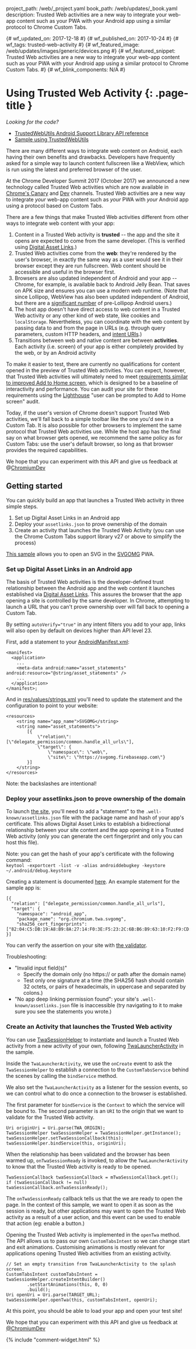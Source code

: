 project_path: /web/_project.yaml
book_path: /web/updates/_book.yaml
description: Trusted Web activities are a new way to integrate your web-app content such as your PWA with your Android app using a similar protocol to Chrome Custom Tabs.

{# wf_updated_on: 2017-12-18 #}
{# wf_published_on: 2017-10-24 #}
{# wf_tags: trusted-web-activity #}
{# wf_featured_image: /web/updates/images/generic/devices.png #}
{# wf_featured_snippet: Trusted Web activities are a new way to integrate your web-app content such as your PWA with your Android app using a similar protocol to Chrome Custom Tabs. #}
{# wf_blink_components: N/A #}

# Using Trusted Web Activity {: .page-title }

_Looking for the code?_

* [TrustedWebUtils Android Support Library API 
  reference](https://developer.android.com/reference/android/support/customtabs/TrustedWebUtils.html)
* [Sample using 
  TrustedWebUtils](https://github.com/GoogleChrome/custom-tabs-client/tree/master/svgomg)

There are many different ways to integrate web content on Android, each having
their own benefits and drawbacks. Developers have frequently asked for a simple
way to launch content fullscreen like a WebView, which is run using the latest
and preferred browser of the user.

At the Chrome Developer Summit 2017 (October 2017) we announced a new technology 
called Trusted Web activities which are now available in [Chrome's 
Canary](https://play.google.com/store/apps/details?id=com.chrome.canary) and 
[Dev](https://play.google.com/store/apps/details?id=com.chrome.dev) channels. 
Trusted Web activities are a new way to integrate _your_ web-app content such as 
_your_ PWA with _your_ Android app using a protocol based on Custom Tabs.

There are a few things that make Trusted Web activities different from other
ways to integrate web content with your app:

1. Content in a Trusted Web activity is **trusted** -- the app and the site it 
   opens are expected to come from the same developer. (This is verified using 
   [Digital Asset Links](/digital-asset-links/v1/getting-started).) 
1. Trusted Web activities come from the **web**: they're rendered by the user's 
   browser, in exactly the same way as a user would see it in their browser 
   except they are run fullscreen. Web content should be accessible and useful 
   in the browser first.
1. Browsers are also updated independent of Android and your app -- Chrome, for 
   example, is available back to Android Jelly Bean. That saves on APK size and 
   ensures you can use a modern web runtime. (Note that since Lollipop, WebView 
   has also been updated independent of Android, but there are a [significant 
   number](https://developer.android.com/about/dashboards/index.html) of 
   pre-Lollipop Android users.)
1. The host app doesn't have direct access to web content in a Trusted Web 
   activity or any other kind of web state, like cookies and `localStorage`. 
   Nevertheless, you can coordinate with the web content by passing data to and 
   from the page in URLs (e.g. through query parameters, custom HTTP headers, 
   and [intent URIs](https://developer.chrome.com/multidevice/android/intents).)
1. Transitions between web and native content are between **activities**. Each 
   activity (i.e. screen) of your app is either completely provided by the web, 
   or by an Android activity

To make it easier to test, there are currently no qualifications for content 
opened in the preview of Trusted Web activities. You can expect, however, that 
Trusted Web activities will ultimately need to meet [requirements similar to 
improved Add to Home 
screen](/web/fundamentals/app-install-banners/#what_are_the_criteria), 
which is designed to be a baseline of interactivity and performance. You can 
audit your site for these requirements using the 
[Lighthouse](/web/tools/lighthouse/) "user can be 
prompted to Add to Home screen" audit.

Today, if the user's version of Chrome doesn't support Trusted Web activities,
we'll fall back to a simple toolbar like the one you'd see in a Custom Tab. It
is also possible for other browsers to implement the same protocol that Trusted
Web activities use. While the host app has the final say on what browser gets
opened, we recommend the same policy as for Custom Tabs: use the user's default
browser, so long as that browser provides the required capabilities. 

We hope that you can experiment with this API and give us feedback at 
@[ChromiumDev](https://twitter.com/ChromiumDev)

## Getting started

You can quickly build an app that launches a Trusted Web activity in three
simple steps.

1. Set up Digital Asset Links in an Android app
1. Deploy your `assetlinks.json` to prove ownership of the domain
1. Create an activity that launches the Trusted Web Activity (you can use the 
   Chrome Custom Tabs support library v27 or above to simplify the process)

[This sample](https://github.com/GoogleChrome/custom-tabs-client/tree/master/svgomg) 
allows you to open an SVG in the [SVGOMG](https://svgomg.firebaseapp.com) PWA.

### Set up Digital Asset Links in an Android app

The basis of Trusted Web activities is the developer-defined trust relationship
between the Android app and the web content it launches established via [Digital
Asset Links](/digital-asset-links/v1/getting-started). This assures the browser
that the app opening a site is controlled by the same developer. In Chrome,
attempting to launch a URL that you can't prove ownership over will fall back to
opening a Custom Tab.

By setting `autoVerify="true"` in any intent filters you add to your app, links
will also open by default on devices higher than API level 23.

First, add a statement to your 
[AndroidManifest.xml](https://github.com/GoogleChrome/custom-tabs-client/blob/master/svgomg/src/main/AndroidManifest.xml):

```
<manifest>
  <application>
    ...  
    <meta-data android:name="asset_statements" 
android:resource="@string/asset_statements" />
    ...  
  </application>
</manifest>;
```

And in 
[res/values/strings.xml](https://github.com/GoogleChrome/custom-tabs-client/blob/master/svgomg/src/main/res/values/strings.xml) 
you'll need to update the statement and the configuration to point to your 
website:

```
<resources>
    <string name="app_name">SVGOMG</string>
    <string name="asset_statements">
        [{  
            \"relation\": [\"delegate_permission/common.handle_all_urls\"],  
            \"target\": {  
                \"namespace\": \"web\",  
                \"site\": \"https://svgomg.firebaseapp.com\"}  
        }]  
    </string>
</resources>
```

Note: the backslashes are intentional!

### Deploy your assetlinks.json to prove ownership of the domain

To launch [the
site](https://svgomg.firebaseapp.com/.well-known/assetlinks.json), you'll need
to add a "statement" to the `.well-known/assetlinks.json` file with the package
name and hash of your app's certificate. This allows Digital Asset Links to
establish a bidirectional relationship between your site content and the app
opening it in a Trusted Web activity (only you can generate the cert fingerprint
and only you can host this file).

Note: you can get the hash of your app's certificate with the following command:  
`keytool -exportcert -list -v -alias androiddebugkey -keystore 
~/.android/debug.keystore`

Creating a statement is documented
[here](/digital-asset-links/v1/create-statement). An example statement for the
sample app is:

```
[{  
  "relation": ["delegate_permission/common.handle_all_urls"],  
  "target": {  
    "namespace": "android_app",  
    "package_name": "org.chromium.twa.svgomg",  
    "sha256_cert_fingerprints": 
["82:04:C5:DB:19:A8:B9:8A:27:14:F0:3E:F5:23:2C:6B:B6:B9:63:10:F2:F9:CD:44:72:AA:C6:7E:09:E1:1C:47","91:45:8F:34:E3:13:E4:58:1C:12:21:7A:FD:1E:BD:5C:BE:9B:DE:2C:1E:57:DC:0D:2B:0E:91:1D:A6:36:CA:E8"]}  
}]
```

You can verify the assertion on your site with [the
validator](/digital-asset-links/tools/generator).

Troubleshooting:

* "Invalid input field(s)"
    * Specify the domain only (no https:// or path after the domain name)
    * Test only one signature at a time (the SHA256 hash should contain 32 
      octets, or pairs of hexadecimals, in uppercase and separated by colons.)
* "No app deep linking permission found": your site's 
  `.well-known/assetlinks.json` file is inaccessible (try navigating to it to make 
  sure you see the statements you wrote.)

### Create an Activity that launches the Trusted Web activity

You can use
[TwaSessionHelper](https://github.com/GoogleChrome/custom-tabs-client/blob/master/svgomg/src/main/java/org/chromium/twa/svgomg/TwaSessionHelper.java)
to instantiate and launch a Trusted Web activity from a new activity of your
own, following
[TwaLauncherActivity](https://github.com/GoogleChrome/custom-tabs-client/blob/master/svgomg/src/main/java/org/chromium/twa/svgomg/TwaLauncherActivity.java)
in the sample.

Inside the `TwaLauncherActivity`, we use the `onCreate` event to ask the
`TwaSessionHelper` to establish a connection to the `CustomTabsService` behind the
scenes by calling the `bindService` method.

We also set the `TwaLauncherActivity` as a listener for the session events, so we
can control what to do once a connection to the browser is established.

The first parameter for `bindService` is the `Context` to which the service will be 
bound to. The second parameter is an `URI` to the origin that we want to validate 
for the Trusted Web activity.

```
Uri originUri = Uri.parse(TWA_ORIGIN);
TwaSessionHelper twaSessionHelper = TwaSessionHelper.getInstance();
twaSessionHelper.setTwaSessionCallback(this);
twaSessionHelper.bindService(this, originUri);
```

When the relationship has been validated and the browser has been warmed up, 
`onTwaSessionReady` is invoked, to allow the `TwaLauncherActivity` to know that the 
Trusted Web activity is ready to be opened.

```
TwaSessionCallback twaSessionCallback = mTwaSessionCallback.get();
if (twaSessionCallback != null) twaSessionCallback.onTwaSessionReady();
```

The `onTwaSessionReady` callback tells us that the we are ready to open the page. 
In the context of this sample, we want to open it as soon as the session is 
ready, but other applications may want to open the Trusted Web activity as a 
result of a user action, and this event can be used to enable that action (eg: 
enable a button.)

Opening the Trusted Web activity is implemented in the `openTwa` method. The API 
allows us to pass our own `CustomTabsIntent` so we can change start and exit 
animations. Customising animations is mostly relevant for applications opening 
Trusted Web activities from an existing activity. 

```
// Set an empty transition from TwaLauncherActivity to the splash screen.
CustomTabsIntent customTabsIntent = twaSessionHelper.createIntentBuilder()
        .setStartAnimations(this, 0, 0)
        .build();
Uri openUri = Uri.parse(TARGET_URL);
twaSessionHelper.openTwa(this, customTabsIntent, openUri);
```

At this point, you should be able to load your app and open your test site!

We hope that you can experiment with this API and give us feedback at
[@ChromiumDev](https://twitter.com/ChromiumDev)

{% include "comment-widget.html" %}